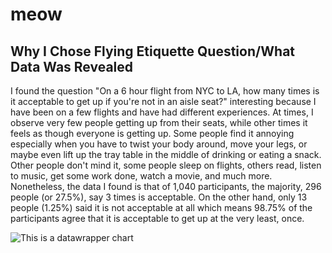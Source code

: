 # meow

## Why I Chose Flying Etiquette Question/What Data Was Revealed 

I found the question "On a 6 hour flight from NYC to LA, how many times is it acceptable to get up if you're not in an aisle seat?" interesting because I have been on a few flights and have had different experiences. At times, I observe very few people getting up from their seats, while other times it feels as though everyone is getting up. Some people find it annoying especially when you have to twist your body around, move your legs, or maybe even lift up the tray table in the middle of drinking or eating a snack. Other people don't mind it, some people sleep on flights, others read, listen to music, get some work done, watch a movie, and much more. Nonetheless, the data I found is that of 1,040 participants, the majority, 296 people (or 27.5%), say 3 times is acceptable. On the other hand, only 13 people (1.25%) said it is not acceptable at all which means 98.75% of the participants agree that it is acceptable to get up at the very least, once. 

![This is a datawrapper chart](![image](https://github.com/user-attachments/assets/77002808-85e7-4061-bc24-092c5ed9a2da))
